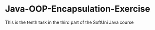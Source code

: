 # Java-OOP-Encapsulation-Exercise
This is the tenth task in the third part of the SoftUni Java course
